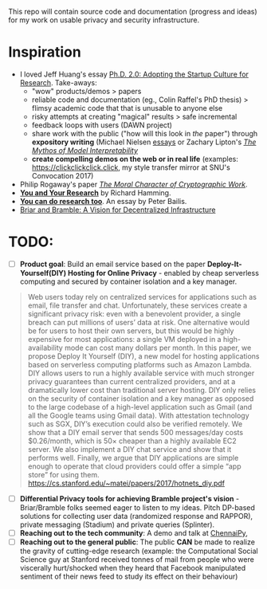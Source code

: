 This repo will contain source code and documentation (progress and ideas) for my work on usable privacy and security infrastructure.

# Inspiration
- I loved Jeff Huang's essay [Ph.D. 2.0: Adopting the Startup Culture for Research](http://jeffhuang.com/adopting_the_startup_culture_for_research.html). Take-aways: 
  - "wow" products/demos > papers
  - reliable code and documentation (eg., Colin Raffel's PhD thesis) > flimsy academic code that that is unusable to anyone else
  - risky attempts at creating "magical" results > safe incremental 
  - feedback loops with users (DAWN project)
  - share work with the public ("how will this look in *the* paper") through **expository writing** (Michael Nielsen [essays](https://distill.pub/2017/aia/) or Zachary Lipton's *[The Mythos of Model Interpretability](https://arxiv.org/pdf/1606.03490v2.pdf)*
  - **create compelling demos on the web or in real life** (examples: https://clickclickclick.click,  my style transfer mirror at SNU's Convocation 2017)
- Philip Rogaway's paper *[The Moral Character of Cryptographic Work](http://web.cs.ucdavis.edu/~rogaway/papers/moral-fn.pdf)*.
- **[You and Your Research](https://www.cs.virginia.edu/~robins/YouAndYourResearch.html)** by Richard Hamming.
- **[You can do research too](http://www.bailis.org/blog/you-can-do-research-too/)**. An essay by Peter Bailis.
- [Briar and Bramble: A Vision for Decentralized Infrastructure](https://dymaxion.org/essays/briarvision.html)

# TODO:

- [ ] **Product goal**: Build an email service based on the paper **Deploy-It-Yourself(DIY) Hosting for Online Privacy** - enabled by cheap serverless computing and secured by container isolation and a key manager.

> Web users today rely on centralized services for applications such as email, file transfer and chat. Unfortunately, these services create a significant privacy risk: even with a benevolent provider, a single breach can put millions of users’ data at risk. One alternative would be for users to host their own servers, but this would be highly expensive for most applications: a single VM deployed in a high-availability mode can cost many dollars per month. In this paper, we propose Deploy It Yourself (DIY), a new model for hosting applications based on serverless computing platforms such as Amazon Lambda. DIY allows users to run a highly available service with much stronger privacy guarantees than current centralized providers, and at a dramatically lower cost than traditional server hosting. DIY only relies on the security of container isolation and a key manager as opposed to the large codebase of a high-level application such as Gmail (and all the Google teams using Gmail data). With attestation technology such as SGX, DIY’s execution could also be verified remotely. We show that a DIY email server that sends 500 messages/day costs $0.26/month, which is 50× cheaper than a highly available EC2 server. We also implement a DIY chat service and show that it performs well. Finally, we argue that DIY applications are simple enough to operate that cloud providers could offer a simple “app store” for using them.
> https://cs.stanford.edu/~matei/papers/2017/hotnets_diy.pdf

- [ ] **Differential Privacy tools for achieving Bramble project's vision** - Briar/Bramble folks seemed eager to listen to my ideas. Pitch DP-based solutions for collecting user data (randomized response and RAPPOR), private messaging (Stadium) and private queries (Splinter).
- [ ] **Reaching out to the tech community**: A demo and talk at [ChennaiPy](http://chennaipy.org/),
- [ ] **Reaching out to the general public**: The public **CAN** be made to realize the gravity of cutting-edge research (example: the Computational Social Science guy at Stanford received tonnes of mail from people who were viscerally hurt/shocked when they heard that Facebook manipulated sentiment of their news feed to study its effect on their behaviour)
